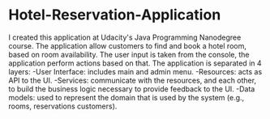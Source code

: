 # Hotel-Reservation-Application
I created this application at Udacity's Java Programming Nanodegree course.
The application allow customers to find and book a hotel room, based on room availability.
The user input is taken from the console, the application perform actions based on that.
The application is separated in 4 layers:
    -User Interface: includes main and admin menu.
    -Resources: acts as API to the UI.
    -Services: communicate with the resources, and each other, to build the business logic
               necessary to provide feedback to the UI.
    -Data models: used to represent the domain that is used by the system (e.g., rooms, reservations customers).
